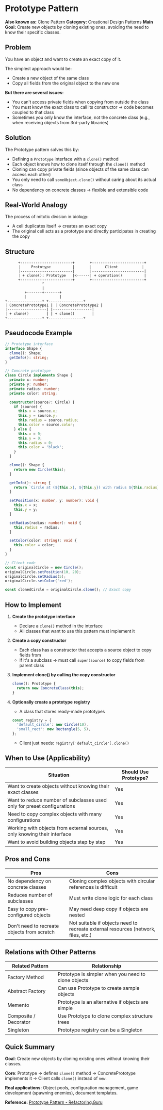 # Prototype Pattern

**Also known as:** Clone Pattern
**Category:** Creational Design Patterns
**Main Goal:** Create new objects by cloning existing ones, avoiding the need to know their specific classes.

## Problem

You have an object and want to create an exact copy of it.

The simplest approach would be:
- Create a new object of the same class
- Copy all fields from the original object to the new one

**But there are several issues:**
- You can't access private fields when copying from outside the class
- You must know the exact class to call its constructor → code becomes coupled to that class
- Sometimes you only know the interface, not the concrete class (e.g., when receiving objects from 3rd-party libraries)

## Solution

The Prototype pattern solves this by:

- Defining a `Prototype` interface with a `clone()` method
- Each object knows how to clone itself through the `clone()` method
- Cloning can copy private fields (since objects of the same class can access each other)
- You only need to call `someObject.clone()` without caring about its actual class
- No dependency on concrete classes → flexible and extensible code

## Real-World Analogy

The process of mitotic division in biology:
- A cell duplicates itself → creates an exact copy
- The original cell acts as a prototype and directly participates in creating the copy

## Structure

```
      +------------------------+       +------------------------+
      |     Prototype          |       |      Client           |
      |------------------------|       |------------------------|
      | + clone(): Prototype   |<------| + operation()          |
      +------------------------+       +------------------------+
                 ^
                 |
         +-------+-------+
         |               |
+----------------+ +----------------+
| ConcretePrototype1 | | ConcretePrototype2 |
|------------------| |------------------|
| + clone()        | | + clone()        |
+----------------+ +----------------+
```

## Pseudocode Example

```typescript
// Prototype interface
interface Shape {
  clone(): Shape;
  getInfo(): string;
}

// Concrete prototype
class Circle implements Shape {
  private x: number;
  private y: number;
  private radius: number;
  private color: string;

  constructor(source?: Circle) {
    if (source) {
      this.x = source.x;
      this.y = source.y;
      this.radius = source.radius;
      this.color = source.color;
    } else {
      this.x = 0;
      this.y = 0;
      this.radius = 0;
      this.color = 'black';
    }
  }

  clone(): Shape {
    return new Circle(this);
  }

  getInfo(): string {
    return `Circle at (${this.x}, ${this.y}) with radius ${this.radius}, color: ${this.color}`;
  }

  setPosition(x: number, y: number): void {
    this.x = x;
    this.y = y;
  }

  setRadius(radius: number): void {
    this.radius = radius;
  }

  setColor(color: string): void {
    this.color = color;
  }
}

// Client code
const originalCircle = new Circle();
originalCircle.setPosition(10, 20);
originalCircle.setRadius(5);
originalCircle.setColor('red');

const clonedCircle = originalCircle.clone(); // Exact copy
```

## How to Implement

1. **Create the prototype interface**
   - Declare a `clone()` method in the interface
   - All classes that want to use this pattern must implement it

2. **Create a copy constructor**
   - Each class has a constructor that accepts a source object to copy fields from
   - If it's a subclass → must call `super(source)` to copy fields from parent class

3. **Implement clone() by calling the copy constructor**
   ```typescript
   clone(): Prototype {
     return new ConcreteClass(this);
   }
   ```

4. **Optionally create a prototype registry**
   - A class that stores ready-made prototypes
   ```typescript
   const registry = {
     'default_circle': new Circle(10),
     'small_rect': new Rectangle(5, 5),
   };
   ```
   - Client just needs: `registry['default_circle'].clone()`

## When to Use (Applicability)

| Situation | Should Use Prototype? |
|-----------|----------------------|
| Want to create objects without knowing their exact classes | Yes |
| Want to reduce number of subclasses used only for preset configurations | Yes |
| Need to copy complex objects with many configurations | Yes |
| Working with objects from external sources, only knowing their interface | Yes |
| Want to avoid building objects step by step | Yes |

## Pros and Cons

| Pros | Cons |
|------|------|
| No dependency on concrete classes | Cloning complex objects with circular references is difficult |
| Reduces number of subclasses | Must write clone logic for each class |
| Easy to copy pre-configured objects | May need deep copy if objects are nested |
| Don't need to recreate objects from scratch | Not suitable if objects need to recreate external resources (network, files, etc.) |

## Relations with Other Patterns

| Related Pattern | Relationship |
|-----------------|--------------|
| Factory Method | Prototype is simpler when you need to clone objects |
| Abstract Factory | Can use Prototype to create sample objects |
| Memento | Prototype is an alternative if objects are simple |
| Composite / Decorator | Use Prototype to clone complex structure trees |
| Singleton | Prototype registry can be a Singleton |

## Quick Summary

**Goal**: Create new objects by cloning existing ones without knowing their classes.

**Core**: Prototype → defines `clone()` method → ConcretePrototype implements it → Client calls `clone()` instead of `new`.

**Real applications**: Object pools, configuration management, game development (spawning enemies), document templates.

**Reference:** [Prototype Pattern - Refactoring.Guru](https://refactoring.guru/design-patterns/prototype)
